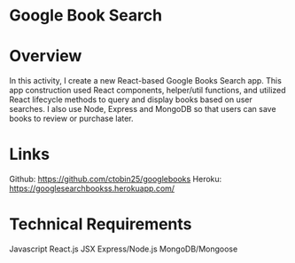 # Google Book Search


# Overview
In this activity, I create a new React-based Google Books Search app. This app construction used React components, helper/util functions, and utilized React lifecycle methods to query and display books based on user searches. I also use Node, Express and MongoDB so that users can save books to review or purchase later.

# Links
Github: https://github.com/ctobin25/googlebooks
Heroku: https://googlesearchbookss.herokuapp.com/

# Technical Requirements
Javascript
React.js
JSX
Express/Node.js
MongoDB/Mongoose
